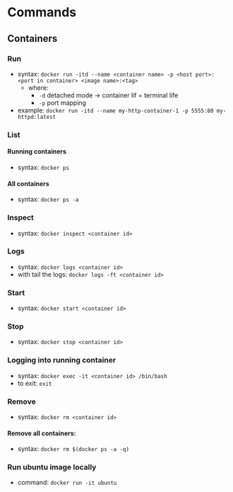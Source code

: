 # Commands

## Containers

### Run
- syntax: `docker run -itd --name <container name> -p <host port>:<port in container> <image name>:<tag>`
  - where:
    - `-d` detached mode -> container lif = terminal life
    - `-p` port mapping
- example: `docker run -itd --name my-http-container-1 -p 5555:80 my-httpd:latest`

### List
#### Running containers
- syntax: `docker ps`
#### All containers
- syntax: `docker ps -a`

### Inspect
- syntax: `docker inspect <container id>`

### Logs
- syntax: `docker logs <container id>`
- with tail the logs: `docker logs -ft <container id>`

### Start
- syntax: `docker start <container id>`

### Stop
- syntax: `docker stop <container id>`

### Logging into running container
- syntax: `docker exec -it <container id> /bin/bash`
- to exit: `exit`

### Remove
- syntax: `docker rm <container id>`
#### Remove all containers:
- syntax: `docker rm $(docker ps -a -q)`

### Run ubuntu image locally
- command: `docker run -it ubuntu`